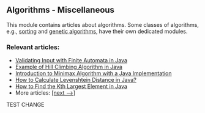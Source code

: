 ## Algorithms - Miscellaneous

This module contains articles about algorithms. Some classes of algorithms, e.g., [sorting](/../algorithms-sorting) and
[genetic algorithms](/../algorithms-genetic), have their own dedicated modules. 

### Relevant articles:

- [Validating Input with Finite Automata in Java](https://www.baeldung.com/java-finite-automata)
- [Example of Hill Climbing Algorithm in Java](https://www.baeldung.com/java-hill-climbing-algorithm)
- [Introduction to Minimax Algorithm with a Java Implementation](https://www.baeldung.com/java-minimax-algorithm)
- [How to Calculate Levenshtein Distance in Java?](https://www.baeldung.com/java-levenshtein-distance)
- [How to Find the Kth Largest Element in Java](https://www.baeldung.com/java-kth-largest-element)
- More articles: [[next -->]](/algorithms-miscellaneous-2)


TEST CHANGE
